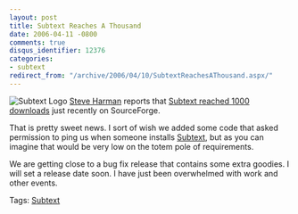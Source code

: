 ```yaml
---
layout: post
title: Subtext Reaches A Thousand
date: 2006-04-11 -0800
comments: true
disqus_identifier: 12376
categories:
- subtext
redirect_from: "/archive/2006/04/10/SubtextReachesAThousand.aspx/"
---
```


![Subtext Logo](http://haacked.com/images/SubtextLogo.png) [Steve
Harman](http://stevenharman.net/blog/ "Steve's Blog") reports that
[Subtext reached 1000
downloads](http://stevenharman.net/blog/archive/2006/04/10/SubTextReaches1000DownloadsAndCounting.aspx "Subtext reaches 1000")
just recently on SourceForge.

That is pretty sweet news. I sort of wish we added some code that asked
permission to ping us when someone installs
[Subtext](http://subtextproject.com/ "Subtext Project Site"), but as you
can imagine that would be very low on the totem pole of requirements.

We are getting close to a bug fix release that contains some extra
goodies. I will set a release date soon. I have just been overwhelmed
with work and other events.

Tags: [Subtext](http://haacked.com/tags/subtext/default.aspx)

